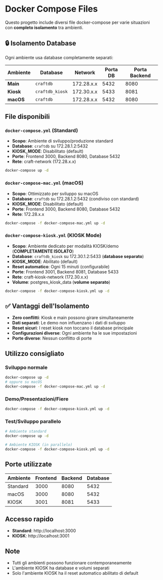 # Docker Compose Files

Questo progetto include diversi file docker-compose per varie situazioni con **completo isolamento** tra ambienti.

## 🔒 Isolamento Database

Ogni ambiente usa database completamente separati:

| Ambiente | Database | Network | Porta DB | Porta Backend |
|----------|----------|---------|----------|---------------|
| **Main** | `craftdb` | 172.28.x.x | 5432 | 8080 |
| **Kiosk** | `craftdb_kiosk` | 172.30.x.x | 5433 | 8081 |
| **macOS** | `craftdb` | 172.28.x.x | 5432 | 8080 |

## File disponibili

### `docker-compose.yml` (Standard)
- **Scopo**: Ambiente di sviluppo/produzione standard
- **Database**: `craftdb` su 172.28.1.2:5432
- **KIOSK_MODE**: Disabilitato (default)
- **Porte**: Frontend 3000, Backend 8080, Database 5432
- **Rete**: craft-network (172.28.x.x)

```bash
docker-compose up -d
```

### `docker-compose-mac.yml` (macOS)
- **Scopo**: Ottimizzato per sviluppo su macOS
- **Database**: `craftdb` su 172.28.1.2:5432 (condiviso con standard)
- **KIOSK_MODE**: Disabilitato (default)
- **Porte**: Frontend 3000, Backend 8080, Database 5432
- **Rete**: 172.28.x.x

```bash
docker-compose -f docker-compose-mac.yml up -d
```

### `docker-compose-kiosk.yml` (KIOSK Mode)
- **Scopo**: Ambiente dedicato per modalità KIOSK/demo (**COMPLETAMENTE ISOLATO**)
- **Database**: `craftdb_kiosk` su 172.30.1.2:5433 (**database separato**)
- **KIOSK_MODE**: Abilitato (default)
- **Reset automatico**: Ogni 15 minuti (configurabile)
- **Porte**: Frontend 3001, Backend 8081, Database 5433
- **Rete**: craft-kiosk-network (172.30.x.x)
- **Volume**: postgres_kiosk_data (**volume separato**)

```bash
docker-compose -f docker-compose-kiosk.yml up -d
```

## ✅ Vantaggi dell'Isolamento

- **Zero conflitti**: Kiosk e main possono girare simultaneamente
- **Dati separati**: Le demo non influenzano i dati di sviluppo  
- **Reset sicuri**: I reset kiosk non toccano il database principale
- **Configurazioni diverse**: Ogni ambiente ha le sue impostazioni
- **Porte diverse**: Nessun conflitto di porte

## Utilizzo consigliato

### Sviluppo normale
```bash
docker-compose up -d
# oppure su macOS
docker-compose -f docker-compose-mac.yml up -d
```

### Demo/Presentazioni/Fiere
```bash
docker-compose -f docker-compose-kiosk.yml up -d
```

### Test/Sviluppo parallelo
```bash
# Ambiente standard
docker-compose up -d

# Ambiente KIOSK (in parallelo)
docker-compose -f docker-compose-kiosk.yml up -d
```

## Porte utilizzate

| Ambiente | Frontend | Backend | Database |
|----------|----------|---------|----------|
| Standard | 3000     | 8080    | 5432     |
| macOS    | 3000     | 8080    | 5432     |
| KIOSK    | 3001     | 8081    | 5433     |

## Accesso rapido

- **Standard**: http://localhost:3000
- **KIOSK**: http://localhost:3001

## Note

- Tutti gli ambienti possono funzionare contemporaneamente
- L'ambiente KIOSK ha database e volumi separati
- Solo l'ambiente KIOSK ha il reset automatico abilitato di default
